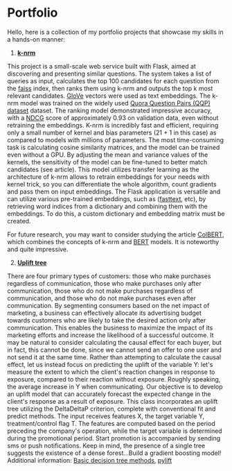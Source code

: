 # Portfolio
Hello, here is a collection of my portfolio projects that showcase my skills in a hands-on manner:
1. [**k-nrm**](https://arxiv.org/pdf/1706.06613.pdf)

This project is a small-scale web service built with Flask, aimed at discovering and presenting similar questions. The system takes a list of queries as input, calculates the top 100 candidates for each question from the [faiss](https://github.com/facebookresearch/faiss) index, then ranks them using k-nrm and outputs the top k most relevant candidates. [GloVe](https://nlp.stanford.edu/projects/glove/) vectors were used as text embeddings. The k-nrm model was trained on the widely used [Quora Question Pairs (QQP) dataset](https://gluebenchmark.com/tasks) dataset.
The ranking model demonstrated impressive accuracy, with a [NDCG](https://towardsdatascience.com/evaluate-your-recommendation-engine-using-ndcg-759a851452d1) score of approximately 0.93 on validation data, even without retraining the embeddings. K-nrm is incredibly fast and efficient, requiring only a small number of kernel and bias parameters (21 + 1 in this case) as compared to models with millions of parameters. The most time-consuming task is calculating cosine similarity matrices, and the model can be trained even without a GPU. By adjusting the mean and variance values of the kernels, the sensitivity of the model can be fine-tuned to better match candidates (see article). This model utilizes transfer learning as the architecture of k-nrm allows to retrain embeddings for your needs with kernel trick, so you can differentiate the whole algorithm, count gradients and pass them on input embeddings. The Flask application is versatile and can utilize various pre-trained embeddings, such as ([fasttext](https://fasttext.cc/), etc), by retrieving word indices from a dictionary and combining them with the embeddings. To do this, a custom dictionary and embedding matrix must be created.

For future research, you may want to consider studying the article [ColBERT](https://arxiv.org/pdf/2004.12832.pdf), which combines the concepts of k-nrm and [BERT](https://arxiv.org/pdf/1810.04805.pdf) models. It is noteworthy and quite impressive.

2. [**Uplift tree**](https://link.springer.com/content/pdf/10.1007/s10115-011-0434-0.pdf)

There are four primary types of customers: those who make purchases regardless of communication, those who make purchases only after communication, those who do not make purchases regardless of communication, and those who do not make purchases even after communication. By segmenting consumers based on the net impact of marketing, a business can effectively allocate its advertising budget towards customers who are likely to take the desired action only after communication. This enables the business to maximize the impact of its marketing efforts and increase the likelihood of a successful outcome. It may be natural to consider calculating the causal effect for each buyer, but in fact, this cannot be done, since we cannot send an offer to one user and not send it at the same time. Rather than attempting to calculate the causal effect, let us instead focus on predicting the uplift of the variable Y: let's measure the extent to which the client's reaction changes in response to exposure, compared to their reaction without exposure. Roughly speaking, the average increase in Y when communicating. Our objective is to develop an uplift model that can accurately forecast the expected change in the client's response as a result of exposure. This class incorporates an uplift tree utilizing the DeltaDeltaP criterion, complete with conventional fit and predict methods. The input receives features X, the target variable Y, treatment/control flag T. The features are computed based on the period preceding the company's operation, while the target variable is determined during the promotional period. Start promotion is accompanied by sending sms or push notifications. Keep in mind, the presence of a single tree suggests the existence of a dense forest...Build a gradient boosting model! Additional information: [Basic decision tree methods](https://towardsdatascience.com/decision-tree-from-scratch-in-python-46e99dfea775), [pylift](https://pylift.readthedocs.io/en/latest/) 


